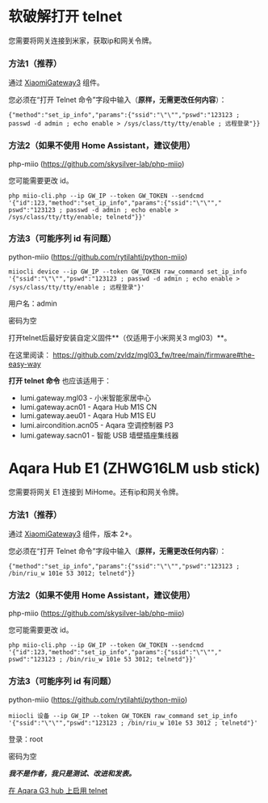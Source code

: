 # 软破解打开 telnet
您需要将网关连接到米家，获取ip和网关令牌。

### 方法1（推荐）
通过 [XiaomiGateway3](https://github.com/AlexxIT/XiaomiGateway3) 组件。

您必须在“打开 Telnet 命令”字段中输入（**原样，无需更改任何内容**）：
```
{"method":"set_ip_info","params":{"ssid":"\"\"","pswd":"123123 ; passwd -d admin ; echo enable > /sys/class/tty/tty/enable ; 远程登录"}}
```

### 方法2（如果不使用 Home Assistant，建议使用）
php-miio (https://github.com/skysilver-lab/php-miio)

您可能需要更改 id。
```外壳
php miio-cli.php --ip GW_IP --token GW_TOKEN --sendcmd '{"id":123,"method":"set_ip_info","params":{"ssid":"\"\""," pswd":"123123 ; passwd -d admin ; echo enable > /sys/class/tty/tty/enable; telnetd"}}'
```

### 方法3（可能序列 id 有问题）
python-miio (https://github.com/rytilahti/python-miio)
```外壳
miiocli device --ip GW_IP --token GW_TOKEN raw_command set_ip_info '{"ssid":"\"\"","pswd":"123123 ; passwd -d admin ; echo enable > /sys/class/tty/tty/enable ; 远程登录"}'
```


用户名：admin

密码为空

打开telnet后最好安装自定义固件**（仅适用于小米网关3 mgl03）**。

在这里阅读：
https://github.com/zvldz/mgl03_fw/tree/main/firmware#the-easy-way

**打开 telnet 命令** 也应该适用于：
* lumi.gateway.mgl03 - 小米智能家居中心
* lumi.gateway.acn01 - Aqara Hub M1S CN
* lumi.gateway.aeu01 - Aqara Hub M1S EU
* lumi.aircondition.acn05 - Aqara 空调控制器 P3
* lumi.gateway.sacn01 - 智能 USB 墙壁插座集线器

# Aqara Hub E1 (ZHWG16LM usb stick)
您需要将网关 E1 连接到 MiHome。还有ip和网关令牌。

### 方法1（推荐）
通过 [XiaomiGateway3](https://github.com/AlexxIT/XiaomiGateway3) 组件，版本 2+。

您必须在“打开 Telnet 命令”字段中输入（**原样，无需更改任何内容**）：
```
{"method":"set_ip_info","params":{"ssid":"\"\"","pswd":"123123 ; /bin/riu_w 101e 53 3012; telnetd"}}
```

### 方法2（如果不使用 Home Assistant，建议使用）
php-miio (https://github.com/skysilver-lab/php-miio)

您可能需要更改 id。
```外壳
php miio-cli.php --ip GW_IP --token GW_TOKEN --sendcmd '{"id":123,"method":"set_ip_info","params":{"ssid":"\"\""," pswd":"123123 ; /bin/riu_w 101e 53 3012; telnetd"}}'
```

### 方法3（可能序列 id 有问题）
python-miio (https://github.com/rytilahti/python-miio)
```外壳
miiocli 设备 --ip GW_IP --token GW_TOKEN raw_command set_ip_info '{"ssid":"\"\"","pswd":"123123 ; /bin/riu_w 101e 53 3012 ; telnetd"}'
```

登录：root

密码为空



***我不是作者，我只是测试、改进和发表。***



[在 Aqara G3 hub 上启用 telnet](https://github.com/Wh1terat/aQRootG3)
